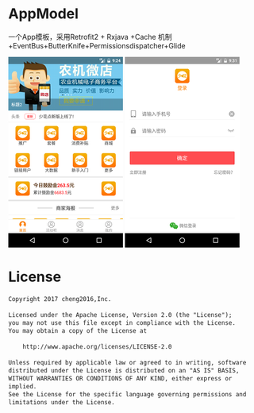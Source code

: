 # AppModel
一个App模板，采用Retrofit2 + Rxjava +Cache 机制+EventBus+ButterKnife+Permissionsdispatcher+Glide


![](screenshot/device-2017-05-11-172421.png)   ![](screenshot/device-2017-05-11-173156.png)

# License

    Copyright 2017 cheng2016,Inc.

    Licensed under the Apache License, Version 2.0 (the "License");
    you may not use this file except in compliance with the License.
    You may obtain a copy of the License at

        http://www.apache.org/licenses/LICENSE-2.0

    Unless required by applicable law or agreed to in writing, software
    distributed under the License is distributed on an "AS IS" BASIS,
    WITHOUT WARRANTIES OR CONDITIONS OF ANY KIND, either express or implied.
    See the License for the specific language governing permissions and
    limitations under the License.

